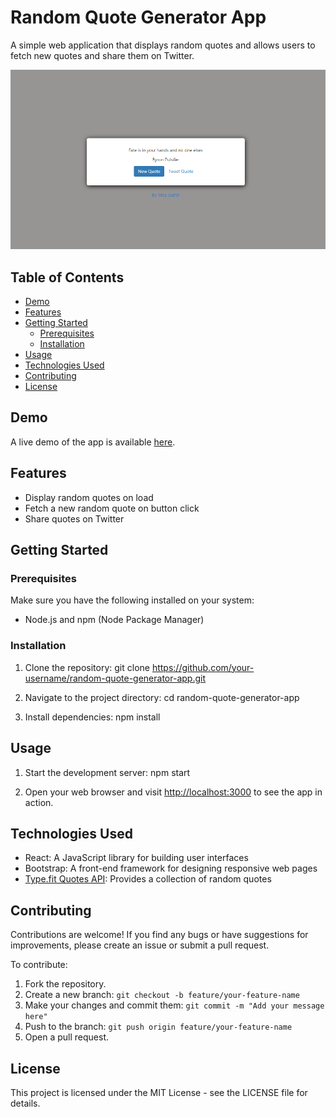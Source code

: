 # Random Quote Generator App

A simple web application that displays random quotes and allows users to fetch new quotes and share them on Twitter.

![App Screenshot](screenshot.png)

## Table of Contents

- [Demo](#demo)
- [Features](#features)
- [Getting Started](#getting-started)
  - [Prerequisites](#prerequisites)
  - [Installation](#installation)
- [Usage](#usage)
- [Technologies Used](#technologies-used)
- [Contributing](#contributing)
- [License](#license)

## Demo

A live demo of the app is available [here](https://your-app-demo-link.com).

## Features

- Display random quotes on load
- Fetch a new random quote on button click
- Share quotes on Twitter

## Getting Started

### Prerequisites

Make sure you have the following installed on your system:

- Node.js and npm (Node Package Manager)

### Installation

1. Clone the repository:
   git clone https://github.com/your-username/random-quote-generator-app.git

2. Navigate to the project directory:
   cd random-quote-generator-app

3. Install dependencies:
   npm install

## Usage

1. Start the development server:
   npm start

2. Open your web browser and visit [http://localhost:3000](http://localhost:3000) to see the app in action.

## Technologies Used

- React: A JavaScript library for building user interfaces
- Bootstrap: A front-end framework for designing responsive web pages
- [Type.fit Quotes API](https://type.fit/api/quotes): Provides a collection of random quotes

## Contributing

Contributions are welcome! If you find any bugs or have suggestions for improvements, please create an issue or submit a pull request.

To contribute:

1. Fork the repository.
2. Create a new branch: `git checkout -b feature/your-feature-name`
3. Make your changes and commit them: `git commit -m "Add your message here"`
4. Push to the branch: `git push origin feature/your-feature-name`
5. Open a pull request.

## License

This project is licensed under the MIT License - see the LICENSE file for details.
